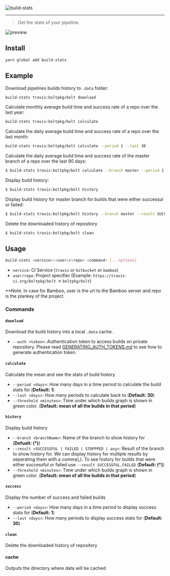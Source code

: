 ![build-stats](https://raw.githubusercontent.com/ajaymathur/build-stats/master/assets/build-stats-banner.png)

---

> Get the stats of your pipeline.

![preview](https://raw.githubusercontent.com/ajaymathur/build-stats/master/assets/preview.png)

## Install

```sh
yarn global add build-stats
```

## Example

Download pipelines builds history to `.data` folder:

```sh
build-stats travis:boltpkg/bolt download
```

Calculate monthly average build time and success rate of a repo over the last year:

```sh
build-stats travis:boltpkg/bolt calculate
```

Calculate the daily average build time and success rate of a repo over the last month:

```sh
build-stats travis:boltpkg/bolt calculate --period 1 --last 30
```

Calculate the daily average build time and success rate of the master branch of a repo over the last 90 days:

```sh
$ build-stats travis:boltpkg/bolt calculate --branch master --period 1 --last 90
```

Display build history:

```sh
$ build-stats travis:boltpkg/bolt history
```

Display build history for master branch for builds that were either successul or failed:

```sh
$ build-stats travis:boltpkg/bolt history --branch master --result SUCCESSFUL,FAILED
```

Delete the downloaded history of repository

```sh
$ build-stats travis:boltpkg/bolt clean
```

## Usage

```sh
build-stats <service>:<user>/<repo> <command> [...options]
```

- `service`: CI Service (`travis` or `bitbucket` or `bamboo`)
- `user/repo`: Project specifier (Example: `https://travis-ci.org/boltpkg/bolt` &rarr; `boltpkg/bolt`)

\*\*Note: In case for Bamboo, user is the url to the Bamboo server and repo is the plankey of the project.

### Commands

#### `download`

Download the build history into a local `.data` cache.

- `--auth <token>`: Authentication token to access builds on private repository. Please read [GENERATING_AUTH_TOKENS.md](GENERATING_AUTH_TOKENS.md) to see how to generate authentication token.

#### `calculate`

Calculate the mean and see the stats of build history

- `--period <days>`: How many days in a time period to calculate the build stats for (**Default: 1**)
- `--last <days>`: How many periods to calculate back to (**Default: 30**)
- `--threshold <minutes>`: Time under which builds graph is shown in green color. (**Default: mean of all the builds in that period**)

#### `history`

Display build history

- `--branch <branchName>`: Name of the branch to show history for (**Defualt: (\*)**)
- `--result <SUCCESSFUL | FAILED | STOPPPED | any>`: Result of the branch to show history for. We can display history for multiple results by seperating them with a comma(,). To see history for builds that were either successful or failed use `--result SUCCESSFUL,FAILED` (**Default: (\*)**)
- `--threshold <minutes>`: Time under which builds graph is shown in green color. (**Default: mean of all the builds in that period**)

#### `success`

Display the number of success and failed builds

- `--period <days>`: How many days in a time period to display success stats for (**Default: 1**)
- `--last <days>`: How many periods to display success stats for (**Default: 30**)

#### `clean`

Delete the downloaded history of repository

#### cache

Outputs the directory where data will be cached
